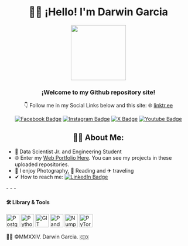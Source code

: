 # <h1 align="center">🙋‍♂️ ¡Hello! I'm Darwin Garcia </h1>
<!-- First Section Pane -->
<div id="header" align="center">
  <img src="https://cdn-icons-png.flaticon.com/512/5408/5408783.png" width="150" />
  <h3 align="center">¡Welcome to my Github repository site!</h3>
  <p align="center">👇 Follow me in my Social Links below and this site: 🌐 <a href="https://linktr.ee/idarwingarcia"> linktr.ee</a></p>
  <!-- Social Media Badge Section -->
  <div id="badges">
  <a href="https://www.facebook.com/imdarwingarcia"><img src="https://img.shields.io/badge/Facebook-1877F2?style=for-the-badge&logo=facebook&logoColor=white" alt="Facebook Badge"/></a>
  <a href="https://www.instagram.com/itsdarwingarcia"><img src="https://img.shields.io/badge/Instagram-E4405F?style=for-the-badge&logo=instagram&logoColor=white" alt="Instagram Badge"/></a>
  <a href="https://x.com/_DarwinGarcia_"><img src="https://img.shields.io/badge/X-000000?style=for-the-badge&logo=x&logoColor=white" alt="X Badge"/></a>
  <a href="https://www.youtube.com/@Darwin-Garcia"><img src="https://img.shields.io/badge/YouTube-red?style=for-the-badge&logo=youtube&logoColor=white" alt="Youtube Badge"/></a>    
</div>
</div>
<!-- About Me Section -->
<h2 align="center"> 👨‍💻 About Me: </h2>
<ul>
<li> 💼 Data Scientist Jr. and Engineering Student</li>
<li> 🌐 Enter my <a href="https://www.darwin-garcia.co">Web Portfolio Here</a>. You can see my projects in these uploaded repositories.</li>
<li> 📸 I enjoy Photography, 📖 Reading and ✈ traveling </li>
<li> ✔ How to reach me: <a href="https://www.linkedin.com/in/darwingarc%C3%ADa/"><img src="https://img.shields.io/badge/LinkedIn-blue?style=for-the-badge&logo=linkedin&logoColor=white" alt="LinkedIn Badge"/></a></li>
</ul>
- - -
<h4>🛠️ Library & Tools</h4>
<p>
  <img src="https://upload.wikimedia.org/wikipedia/commons/2/29/Postgresql_elephant.svg" width="36" height="36" alt="PostgreSQL"/>
  <img src="https://upload.wikimedia.org/wikipedia/commons/c/c3/Python-logo-notext.svg" width="36" height="36" alt="Python"/>
  <img src="https://upload.wikimedia.org/wikipedia/commons/3/3f/Git_icon.svg" width="36" height="36" alt="GIT"/>

   <img src="https://cdn.worldvectorlogo.com/logos/pandas.svg" width="36" height="36" alt="Pandas"/>
   <img src="https://logosandtypes.com/wp-content/uploads/2024/02/numpy.svg" width="36" height="36" alt="Numpy"/>
   <img src="https://upload.wikimedia.org/wikipedia/commons/1/10/PyTorch_logo_icon.svg" width="36" height="36" alt="PyTorch"/>
</p>

👨‍💻 ©MMXXIV. Darwin Garcia. 🇨🇴
